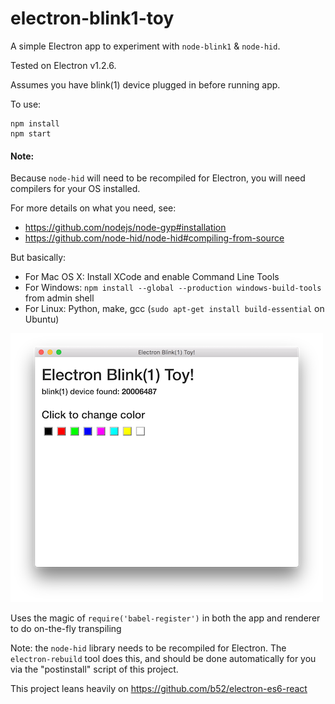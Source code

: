 # electron-blink1-toy

A simple Electron app to experiment with `node-blink1` & `node-hid`.

Tested on Electron v1.2.6.

Assumes you have blink(1) device plugged in before running app.

To use:
```
npm install
npm start
```

#### Note:
Because `node-hid` will need to be recompiled for Electron, you will need compilers for your OS installed.

For more details on what you need, see: 
* https://github.com/nodejs/node-gyp#installation
* https://github.com/node-hid/node-hid#compiling-from-source

But basically:

* For Mac OS X: Install XCode and enable Command Line Tools
* For Windows: `npm install --global --production windows-build-tools` from admin shell
* For Linux: Python, make, gcc (`sudo apt-get install build-essential` on Ubuntu)


![screenshot](./screenshot.png)

Uses the magic of `require('babel-register')` in both the app and renderer to do on-the-fly transpiling

Note: the `node-hid` library needs to be recompiled for Electron. The `electron-rebuild` tool does this,
and should be done automatically for you via the "postinstall" script of this project.  

This project leans heavily on https://github.com/b52/electron-es6-react
